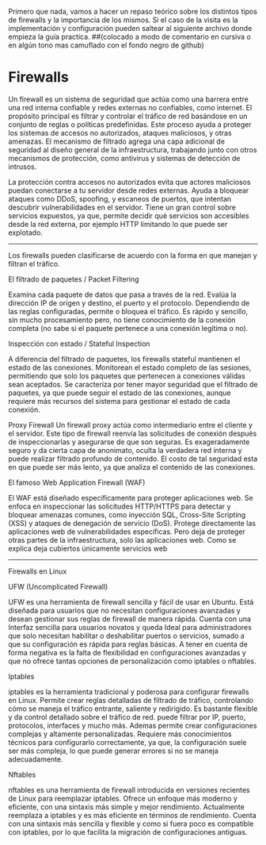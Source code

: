 
Primero que nada, vamos a hacer un repaso teórico sobre los distintos tipos de firewalls y la importancia de los mismos. Si el caso de la visita es la implementación y configuración pueden saltear al siguiente archivo donde empieza la guía practica. ##(colocado a modo de comentario en cursiva o en algún tono mas camuflado con el fondo negro de github)

<h1> Firewalls </h1>

Un firewall es un sistema de seguridad que actúa como una barrera entre una red interna confiable y redes externas no confiables, como internet. El propósito principal es filtrar y controlar el tráfico de red basándose en un conjunto de reglas o políticas predefinidas. Este proceso ayuda a proteger los sistemas de accesos no autorizados, ataques maliciosos, y otras amenazas.
El mecanismo de filtrado agrega una capa adicional de seguridad al diseño general de la infraestructura, trabajando junto con otros mecanismos de protección, como antivirus y sistemas de detección de intrusos.

La protección contra accesos no autorizados evita que actores maliciosos puedan conectarse a tu servidor desde redes externas. Ayuda a bloquear ataques como DDoS, spoofing, y escaneos de puertos, que intentan descubrir vulnerabilidades en el servidor.
Tiene un gran control sobre servicios expuestos, ya que, permite decidir qué servicios son accesibles desde la red externa, por ejemplo HTTP limitando lo que puede ser explotado.
_______________________________________

Los firewalls pueden clasificarse de acuerdo con la forma en que manejan y filtran el tráfico.



El filtrado de paquetes / Packet Filtering

Examina cada paquete de datos que pasa a través de la red. Evalúa la dirección IP de origen y destino, el puerto y el protocolo. Dependiendo de las reglas configuradas, permite o bloquea el tráfico.
Es rápido y sencillo, sin mucho procesamiento pero, no tiene conocimiento de la conexión completa (no sabe si el paquete pertenece a una conexión legítima o no).




Inspección con estado / Stateful Inspection

A diferencia del filtrado de paquetes, los firewalls stateful mantienen el estado de las conexiones. Monitorean el estado completo de las sesiones, permitiendo que solo los paquetes que pertenecen a conexiones válidas sean aceptados.
Se caracteriza por tener mayor seguridad que el filtrado de paquetes, ya que puede seguir el estado de las conexiones, aunque requiere más recursos del sistema para gestionar el estado de cada conexión.




Proxy Firewall
Un firewall proxy actúa como intermediario entre el cliente y el servidor. Este tipo de firewall reenvía las solicitudes de conexión después de inspeccionarlas y asegurarse de que son seguras.
Es exageradamente seguro y da cierta capa de anonimato, oculta la verdadera red interna y puede realizar filtrado profundo de contenido. El costo de tal seguridad esta en que puede ser más lento, ya que analiza el contenido de las conexiones.




El famoso Web Application Firewall (WAF)

El WAF está diseñado específicamente para proteger aplicaciones web. Se enfoca en inspeccionar las solicitudes HTTP/HTTPS para detectar y bloquear amenazas comunes, como inyección SQL, Cross-Site Scripting (XSS) y ataques de denegación de servicio (DoS).
Protege directamente las aplicaciones web de vulnerabilidades específicas. Pero deja de proteger otras partes de la infraestructura, solo las aplicaciones web.
Como se explica deja cubiertos únicamente servicios web
________________________________________



Firewalls en Linux

UFW (Uncomplicated Firewall)

UFW es una herramienta de firewall sencilla y fácil de usar en Ubuntu. Está diseñada para usuarios que no necesitan configuraciones avanzadas y desean gestionar sus reglas de firewall de manera rápida.
Cuenta con una Interfaz sencilla para usuarios novatos y queda Ideal para administradores que solo necesitan habilitar o deshabilitar puertos o servicios, sumado a que su configuración es rápida para reglas básicas.
A tener en cuenta de forma negativa  es la falta de flexibilidad en configuraciones avanzadas y que no ofrece tantas opciones de personalización como iptables o nftables.




Iptables

iptables es la herramienta tradicional y poderosa para configurar firewalls en Linux. Permite crear reglas detalladas de filtrado de tráfico, controlando cómo se maneja el tráfico entrante, saliente y redirigido.
Es bastante flexible  y da control detallado sobre el tráfico de red. puede filtrar por IP, puerto, protocolos, interfaces y mucho más. Ademas permite crear configuraciones complejas y altamente personalizadas. Requiere más conocimientos técnicos para configurarlo correctamente, ya que, la configuración suele ser más compleja, lo que puede generar errores si no se maneja adecuadamente.




Nftables

nftables es una herramienta de firewall introducida en versiones recientes de Linux para reemplazar iptables. Ofrece un enfoque más moderno y eficiente, con una sintaxis más simple y mejor rendimiento.
Actualmente reemplaza a iptables y es más eficiente en términos de rendimiento. Cuenta con una sintaxis más sencilla y flexible y como si fuera poco es compatible con iptables, por lo que facilita la migración de configuraciones antiguas.
